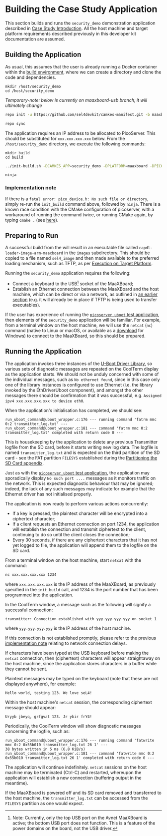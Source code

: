 # Building the Case Study Application

This section builds and runs the `security_demo` demonstration application described in [Case Study Introduction](case_study_introduction.md). All the host machine and target platform requirements described previously in this developer kit documentation are assumed.

## Building the Application

As usual, this assumes that the user is already running a Docker container within the [build environment](build_environment_setup.md), where we can create a directory and clone the code and dependencies.

```text
mkdir /host/security_demo
cd /host/security_demo
```

_Temporary-note: below is currently on maaxboard-usb branch; it will ultimately change_

```bash
repo init -u https://github.com/sel4devkit/camkes-manifest.git -b maaxboard-usb
```

```bash
repo sync
```

The application requires an IP address to be allocated to PicoServer. This should be substituted for `xxx.xxx.xxx.xxx` below. From the `/host/security_demo` directory, we execute the following commands:

```text
mkdir build
cd build
```

```bash
../init-build.sh -DCAMKES_APP=security_demo -DPLATFORM=maaxboard -DPICOSERVER_IP_ADDR=xxx.xxx.xxx.xxx
```

```bash
ninja
```

### Implementation note

If there is a `fatal error: pico_device.h: No such file or directory`, simply re-run the `init_build` command above, followed by `ninja`. There is a known race condition with the CMake configuration of picoserver, with a workaround of running the command twice, or running CMake again, by typing `cmake .` (see [here](https://lists.sel4.systems/hyperkitty/list/devel@sel4.systems/thread/O5B42BFF4FZ2WSCPUK6C6QUAJHD6DETN/)).

## Preparing to Run

A successful build from the will result in an executable file called `capdl-loader-image-arm-maaxboard` in the `images` subdirectory. This should be copied to a file named `sel4_image` and then made available to the preferred loading mechanism, such as TFTP, as per [Execution on Target Platform](execution_on_target_platform.md).

Running the `security_demo` application requires the following:

- Connect a keyboard to the USB[^1] socket of the MaaXBoard;
- Establish an Ethernet connection between the MaaXBoard and the host machine, which can be direct or via a network, as outlined in [an earlier section](bootloader.md#loading-via-tftp) (e.g. it will already be in place if TFTP is being used to transfer executables).

[^1]: Note: Currently, only the top USB port on the Avnet MaaXBoard is active; the bottom USB port does not function. This is a feature of the power domains on the board, not the USB driver.

If the user has experience of running the [`picoserver_uboot` test application](uboot_driver_usage.md#test-application-picoserver_uboot), then elements of the `security_demo` application will be familiar. For example, from a terminal window on the host machine, we will use the `netcat` (`nc`) command (native to Linux or macOS, or available as a [download](https://nmap.org/ncat/) for Windows) to connect to the MaaXBoard, so this should be prepared.

## Running the Application

The application invokes three instances of the [U-Boot Driver Library](uboot_driver_library.md), so various sets of diagnostic messages are repeated on the CoolTerm display as the application starts. We should not be unduly concerned with some of the individual messages, such as `No ethernet found`, since in this case only one of the library instances is configured to use Ethernet (i.e. the library invoked by the EthDriverUboot component), and amongst the other messages there should be confirmation that it was successful, e.g. `Assigned ipv4 xxx.xxx.xxx.xxx to device eth0`.

When the application's initialisation has completed, we should see:

```text
run_uboot_command@uboot_wrapper.c:176 --- running command 'fatrm mmc 0:2 transmitter_log.txt' ---
run_uboot_command@uboot_wrapper.c:181 --- command 'fatrm mmc 0:2 transmitter_log.txt' completed with return code 0 ---
```

This is housekeeping by the application to delete any previous Transmitter logfile from the SD card, before it starts writing new log data. The logfile is named `transmitter_log.txt` and is expected on the third partition of the SD card - see the FAT partition `FILESYS` established during the [Partitioning the SD Card appendix](partitioning_sd_card.md).

Just as with the [`picoserver_uboot` test application](uboot_driver_usage.md#test-application-picoserver_uboot), the application may sporadically display `No such port ....` messages as it monitors traffic on the network. This is expected diagnostic behaviour that may be ignored; indeed, the lack of any such messages may indicate for example that the Ethernet driver has not initialised properly.

The application is now ready to perform various actions concurrently:

- If a key is pressed, the plaintext character will be encrypted into a ciphertext character;
- If a client requests an Ethernet connection on port 1234, the application will establish the connection and transmit  ciphertext to the client, continuing to do so until the client closes the connection;
- Every 30 seconds, if there are any ciphertext characters that it has not yet logged to file, the application will append them to the logfile on the SD card.

From a terminal window on the host machine, start `netcat` with the command:

```bash
nc xxx.xxx.xxx.xxx 1234
```

where `xxx.xxx.xxx.xxx` is the IP address of the MaaXBoard, as previously specified in the `init_build` call, and 1234 is the port number that has been programmed into the application.

In the CoolTerm window, a message such as the following will signify a successful connection:

```text
transmitter: Connection established with yyy.yyy.yyy.yyy on socket 1
```

where `yyy.yyy.yyy.yyy` is the IP address of the host machine.

If this connection is not established promptly, please refer to the previous [implementation note](uboot_driver_usage.md#implementation-note) relating to network connection delays.

If characters have been typed at the USB keyboard before making the `netcat` connection, then (ciphertext) characters will appear straightaway on the host machine, since the application stores characters in a buffer while they cannot be sent.

Plaintext messages may be typed on the keyboard (note that these are not displayed anywhere), for example:

```text
Hello world, testing 123. We love seL4!
```

Within the host machine's `netcat` session, the corresponding ciphertext message should appear:

```text
Uryyb jbeyq, grfgvat 123. Jr ybir frY4!
```

Periodically, the CoolTerm window will show diagnostic messages concerning the logfile, such as:

```text
run_uboot_command@uboot_wrapper.c:176 --- running command 'fatwrite mmc 0:2 0x55b010 transmitter_log.txt 26 1' ---
38 bytes written in 5 ms (6.8 KiB/s)
run_uboot_command@uboot_wrapper.c:181 --- command 'fatwrite mmc 0:2 0x55b010 transmitter_log.txt 26 1' completed with return code 0 ---
```

The application will continue indefinitely. `netcat` sessions on the host machine may be terminated (Ctrl-C) and restarted, whereupon the application will establish a new connection (buffering output in the meantime).

If the MaaXBoard is powered off and its SD card removed and transferred to the host machine, the `transmitter_log.txt` can be accessed from the `FILESYS` partition as one would expect.
